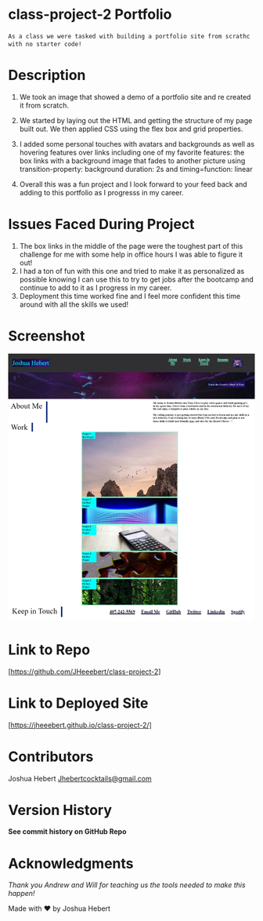 # class-project-2 Portfolio
    As a class we were tasked with building a portfolio site from scrathc with no starter code! 

# Description
1. We took an image that showed a demo of a portfolio site and re created 
    it from scratch.

2. We started by laying out the HTML and getting the structure of my page
    built out. We then applied CSS using the flex box and grid properties.

3. I added some personal touches with avatars and backgrounds as well as    hovering features over links including one of my favorite features: the box links with a background image that fades to another picture using transition-property: background duration: 2s and timing=function: linear

4. Overall this was a fun project and I look forward to your feed back and adding to this portfolio as I progresss in my career. 


# Issues Faced During Project
1. The box links in the middle of the page were the toughest part of this challenge for me with some help in office hours I was able to figure it out!
2. I had a ton of fun with this one and tried to make it as personalized as possible knowing I can use this to try to get jobs after the bootcamp and continue to add to it as I progress in my career.
3. Deployment this time worked fine and I feel more confident this time around with all the skills we used!

# Screenshot
<img src= "assets\images\class-project-two-ss.jpg" 
    alt= "this should be a screenshot"/>


# Link to Repo
[https://github.com/JHeeebert/class-project-2]

# Link to Deployed Site
[https://jheeebert.github.io/class-project-2/]

# Contributors
Joshua Hebert
Jhebertcocktails@gmail.com

# Version History
**See commit history on GitHub Repo**

# Acknowledgments
*Thank you Andrew and Will for teaching us the tools needed to make this happen!*

Made with ❤️ by Joshua Hebert                      
